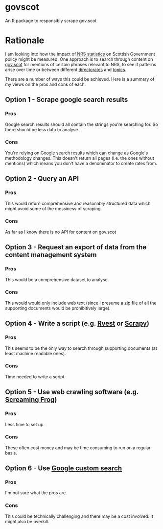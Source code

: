 # govscot
An R package to responsibly scrape gov.scot

# Rationale
I am looking into how the impact of [NRS statistics](https://www.nrscotland.gov.uk/) on Scottish Government policy might be measured. One approach is to search through content on [gov.scot](www.gov.scot) for mentions of certain phrases relevant to NRS, to see if patterns arise over time or between different [directorates](https://www.gov.scot/about/how-government-is-run/directorates/) and [topics](https://www.gov.scot/topics/).

There are a number of ways this could be achieved. Here is a summary of my views on the pros and cons of each.

## Option 1 - Scrape google search results
### Pros
Google search results should all contain the strings you're searching for. So there should be less data to analyse.

### Cons
You're relying on Google search results which can change as Google's methodology changes.
This doesn't return all pages (i.e. the ones without mentions) which means you don't have a denominator to create rates from.

## Option 2 - Query an API
### Pros
This would return comprehensive and reasonably structured data which might avoid some of the messiness of scraping.

### Cons
As far as I know there is no API for content on gov.scot

## Option 3 - Request an export of data from the content management system
### Pros
This would be a comprehensive dataset to analyse.

### Cons
This would would only include web text (since I presume a zip file of all the supporting documents would be prohibitively large).

## Option 4 - Write a script (e.g. [Rvest](https://blog.rstudio.com/2014/11/24/rvest-easy-web-scraping-with-r/) or [Scrapy](https://scrapy.org/))
### Pros
This seems to be the only way to search through supporting documents (at least machine readable ones).

### Cons
Time needed to write a script.

## Option 5 - Use web crawling software (e.g. [Screaming Frog](https://www.screamingfrog.co.uk/seo-spider/))
### Pros
Less time to set up.

### Cons
These often cost money and may be time consuming to run on a regular basis.

## Option 6 - Use [Google custom search](https://developers.google.com/custom-search/)
### Pros
I'm not sure what the pros are.

### Cons
This could be technically challenging and there may be a cost involved. It might also be overkill.
